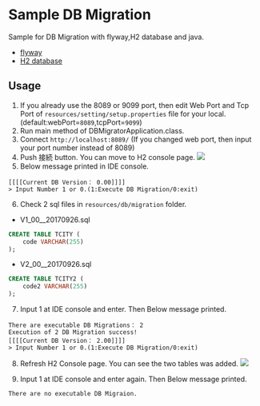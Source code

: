 # Sample DB Migration
Sample for DB Migration with flyway,H2 database and java.
- [flyway](https://flywaydb.org/)
- [H2 database](http://www.h2database.com/)

## Usage
1. If you already use the 8089 or 9099 port, then edit Web Port and Tcp Port of `resources/setting/setup.properties` file for your local.(default:webPort=`8089`,tcpPort=`9099`) 
2. Run main method of DBMigratorApplication.class.
3. Connect `http://localhost:8089/` (If you changed web port, then input your port number instead of 8089)
4. Push 接続 button. You can move to H2 console page.
![](https://raw.githubusercontent.com/buzzricksons/sample-db-migration/master/src/main/resources/image/1.png)
5. Below message printed in IDE console.
```$xslt
[[[[Current DB Version： 0.00]]]]
> Input Number 1 or 0.(1:Execute DB Migration/0:exit)
``` 
6. Check 2 sql files in `resources/db/migration` folder.
- V1_00__20170926.sql
```sql 
CREATE TABLE TCITY (
    code VARCHAR(255)
);
```
- V2_00__20170926.sql
```sql
CREATE TABLE TCITY2 (
    code2 VARCHAR(255)
);

```
7. Input 1 at IDE console and enter. Then Below message printed.
```$xslt
There are executable DB Migrations： 2
Execution of 2 DB Migration success!
[[[[Current DB Version： 2.00]]]]
> Input Number 1 or 0.(1:Execute DB Migration/0:exit)
```
8. Refresh H2 Console page. You can see the two tables was added.
![](https://raw.githubusercontent.com/buzzricksons/sample-db-migration/master/src/main/resources/image/3.png)

9. Input 1 at IDE console and enter again. Then Below message printed.
```$xslt
There are no executable DB Migraion.
```